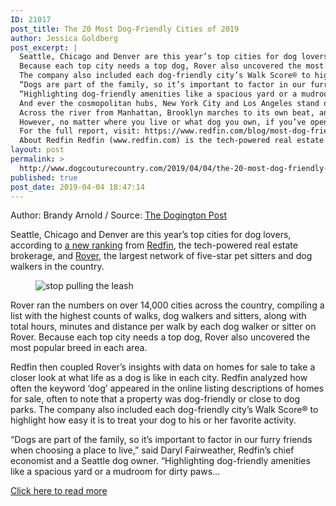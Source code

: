 ```yaml
---
ID: 21017
post_title: The 20 Most Dog-Friendly Cities of 2019
author: Jessica Goldberg
post_excerpt: |
  Seattle, Chicago and Denver are this year’s top cities for dog lovers, according to a new ranking from Redfin, the tech-powered real estate brokerage, and Rover, the largest network of five-star pet sitters and dog walkers in the country.
  Because each top city needs a top dog, Rover also uncovered the most popular breed in each area.
  The company also included each dog-friendly city’s Walk Score® to highlight how easy it is to treat your dog to his or her favorite activity.
  “Dogs are part of the family, so it’s important to factor in our furry friends when choosing a place to live,” said Daryl Fairweather, Redfin’s chief economist and a Seattle dog owner.
  “Highlighting dog-friendly amenities like a spacious yard or a mudroom for dirty paws in your listing can make it easier for buyers to find the home of their dog’s dreams.” Here’s Redfin and Rover’s definitive ranking for the most dog-friendly cities of 2019: City Rover Rank Share of For-Sale Home Listings that mention “Dog” Walk Score Top Dog Despite the notion that some people may wait to move to the suburbs to adopt a dog, urban cores still rank highest in dog friendliness.
  And ever the cosmopolitan hubs, New York City and Los Angeles stand out with Frenchies and Chihuahuas, respectively.
  Across the river from Manhattan, Brooklyn marches to its own beat, and prefers pit bull mixes, as does Philadelphia.
  However, no matter where you live or what dog you own, if you’ve opened your home to love and care for a dog, we’re guessing it’s as dog friendly as it gets.
  For the full report, visit: https://www.redfin.com/blog/most-dog-friendly-cities/.
  About Redfin Redfin (www.redfin.com) is the tech-powered real estate brokerage, combining its own full-service agents with modern technology to redefine real estate in the consumer’s favor.
layout: post
permalink: >
  http://www.dogcouturecountry.com/2019/04/04/the-20-most-dog-friendly-cities-of-2019/
published: true
post_date: 2019-04-04 18:47:14
---
```

<p class="article-info-author-source"> <span>Author: Brandy Arnold</span>&nbsp;/&nbsp;<span>Source: <a href="https://www.dogingtonpost.com/20-dog-friendly-cities-2019/" target="_blank">The Dogington Post</a></span> </p> <p>Seattle, Chicago and Denver are this year’s top cities for dog lovers, according to <a href="https://c212.net/c/link/?t=0&amp;l=en&amp;o=2423164-1&amp;h=2955279740&amp;u=https%3A%2F%2Fwww.redfin.com%2Fblog%2Fmost-dog-friendly-cities%2F&amp;a=a+new+ranking">a new ranking</a> from <a href="https://www.redfin.com/">Redfin</a>, the tech-powered real estate brokerage, and <a href="https://www.rover.com/">Rover</a>, the largest network of five-star pet sitters and dog walkers in the country.</p>
<figure><img alt="stop pulling the leash" sizes="(max-width: 800px) 100vw, 800px" src="https://www.dogingtonpost.com/wp-content/uploads/2018/07/walkingtrio.jpg" srcset="https://www.dogingtonpost.com/wp-content/uploads/2018/07/walkingtrio.jpg 800w, https://www.dogingtonpost.com/wp-content/uploads/2018/07/walkingtrio-300x225.jpg 300w, https://www.dogingtonpost.com/wp-content/uploads/2018/07/walkingtrio-510x382.jpg 510w, https://www.dogingtonpost.com/wp-content/uploads/2018/07/walkingtrio-610x458.jpg 610w"></figure>
<p>Rover ran the numbers on over 14,000 cities across the country, compiling a list with the highest counts of walks, dog walkers and sitters, along with total hours, minutes and distance per walk by each dog walker or sitter on Rover. Because each top city needs a top dog, Rover also uncovered the most popular breed in each area.</p>
<p>Redfin then coupled Rover’s insights with data on homes for sale to take a closer look at what life as a dog is like in each city. Redfin analyzed how often the keyword ‘dog’ appeared in the online listing descriptions of homes for sale, often to note that a property was dog-friendly or close to dog parks. The company also included each dog-friendly city’s Walk Score® to highlight how easy it is to treat your dog to his or her favorite activity.</p>
<p>“Dogs are part of the family, so it’s important to factor in our furry friends when choosing a place to live,” said Daryl Fairweather, Redfin’s chief economist and a Seattle dog owner. “Highlighting dog-friendly amenities like a spacious yard or a mudroom for dirty paws...</p> <p class="article-info-more"> <a href="https://www.dogingtonpost.com/20-dog-friendly-cities-2019/" target="_blank">Click here to read more</a> </p>